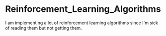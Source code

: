# Reinforcement_Learning_Algorithms
I am implementing a lot of reinforcement learning algorithms since I'm sick of reading them but not getting them.
